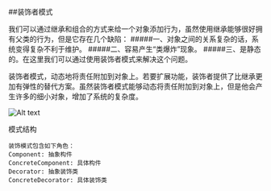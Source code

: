 
##装饰者模式

我们可以通过继承和组合的方式来给一个对象添加行为，虽然使用继承能够很好拥有父类的行为，但是它存在几个缺陷：
#####一、对象之间的关系复杂的话，系统变得复杂不利于维护。
#####二、容易产生“类爆炸”现象。
#####三、是静态的。在这里我们可以通过使用装饰者模式来解决这个问题。

装饰者模式，动态地将责任附加到对象上。若要扩展功能，装饰者提供了比继承更加有弹性的替代方案。虽然装饰者模式能够动态将责任附加到对象上，但是他会产生许多的细小对象，增加了系统的复杂度。

![Alt text](https://images2017.cnblogs.com/blog/401339/201709/401339-20170929210140794-1843692006.png)



模式结构
~~~~
装饰模式包含如下角色：
Component: 抽象构件
ConcreteComponent: 具体构件
Decorator: 抽象装饰类
ConcreteDecorator: 具体装饰类